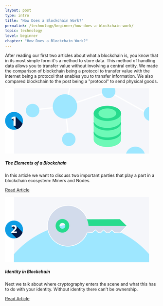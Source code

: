 ```yaml
---
layout: post
type: intro
title: "How Does a Blockchain Work?"
permalink: /technology/beginner/how-does-a-blockchain-work/
topic: technology
level: beginner
chapter: "How Does a Blockchain Work?"
---
```


After reading our first two articles about what a blockchain is, you know that in its most simple form it's a method to store data. This method of handling data allows you to transfer value without involving a central entity. We made the comparison of blockchain being a protocol to transfer value with the internet being a protocol that enables you to transfer information. We also compared blockchain to the post being a "protocol" to send physical goods.


<div class="row mt-5">
    <div class="col-md-3">
        <img src="/assets/post_files/technology/beginner/how-does-a-blockchain-work/elements_of_blockchain.svg" alt="The Elements of a Blockchain" />
    </div>
    <div class="col-md-9">
        <h5 class="intro-article-title">The Elements of a Blockchain</h5>
        <p class="mb-1">
            In this article we want to discuss two important parties that play a part in a blockchain ecosystem: Miners and Nodes.
        </p>
        <p class="mb-0">
            <a class="font-weight-bold" href="{{ site.baseurl }}{% post_url /technology/beginner/2020-02-02-the-elements-of-a-blockchain %}">Read Article</a>
        </p>
    </div>
</div>

<div class="row mt-5">
    <div class="col-md-3">
        <img src="/assets/post_files/technology/beginner/how-does-a-blockchain-work/identity.svg" alt="Identity in Blockchain" />
    </div>
    <div class="col-md-9">
        <h5 class="intro-article-title">Identity in Blockchain</h5>
        <p class="mb-1">
            Next we talk about where cryptography enters the scene and what this has to do with your identity. Without identity there can't be ownership.
        </p>
        <p class="mb-0">
            <a class="font-weight-bold" href="{{ site.baseurl }}{% post_url /technology/beginner/2020-02-03-identity-in-blockchain %}">Read Article</a>
        </p>
    </div>
</div>
